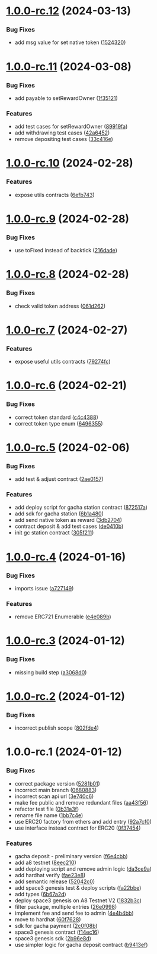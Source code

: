 # [1.0.0-rc.12](https://github.com/ancient8-gg/space3-web3/compare/v1.0.0-rc.11...v1.0.0-rc.12) (2024-03-13)


### Bug Fixes

* add msg value for set native token ([1524320](https://github.com/ancient8-gg/space3-web3/commit/152432020db066914adf0aa1ad34c82f77242dd1))

# [1.0.0-rc.11](https://github.com/ancient8-gg/space3-web3/compare/v1.0.0-rc.10...v1.0.0-rc.11) (2024-03-08)


### Bug Fixes

* add payable to setRewardOwner ([1f35121](https://github.com/ancient8-gg/space3-web3/commit/1f351212e91fcdf55e7a2d01a765fb713fbcecf2))


### Features

* add test cases for setRewardOwner ([89919fa](https://github.com/ancient8-gg/space3-web3/commit/89919fa46a1cc327fdf9b0880d201edab4411913))
* add withdrawing test cases ([42a6452](https://github.com/ancient8-gg/space3-web3/commit/42a6452e8ef4416a82034c1041cfb4a815aa0cf5))
* remove depositing test cases ([33c416e](https://github.com/ancient8-gg/space3-web3/commit/33c416e312601fef89846b525236b5e49013448f))

# [1.0.0-rc.10](https://github.com/ancient8-gg/space3-web3/compare/v1.0.0-rc.9...v1.0.0-rc.10) (2024-02-28)


### Features

* expose utils contracts ([6efb743](https://github.com/ancient8-gg/space3-web3/commit/6efb743b02fb623d1e34d57fa4c4f162c89463eb))

# [1.0.0-rc.9](https://github.com/ancient8-gg/space3-web3/compare/v1.0.0-rc.8...v1.0.0-rc.9) (2024-02-28)


### Bug Fixes

* use toFixed instead of backtick ([216dade](https://github.com/ancient8-gg/space3-web3/commit/216dadeb6148382e0423cdac15d5d80fda8bb373))

# [1.0.0-rc.8](https://github.com/ancient8-gg/space3-web3/compare/v1.0.0-rc.7...v1.0.0-rc.8) (2024-02-28)


### Bug Fixes

* check valid token address ([061d262](https://github.com/ancient8-gg/space3-web3/commit/061d26280ca2f1fd34aa3baaaffc34c1b6fff677))

# [1.0.0-rc.7](https://github.com/ancient8-gg/space3-web3/compare/v1.0.0-rc.6...v1.0.0-rc.7) (2024-02-27)


### Features

* expose useful utils contracts ([79274fc](https://github.com/ancient8-gg/space3-web3/commit/79274fce8bfb12028af184df3dd06390a95003e9))

# [1.0.0-rc.6](https://github.com/ancient8-gg/space3-web3/compare/v1.0.0-rc.5...v1.0.0-rc.6) (2024-02-21)


### Bug Fixes

* correct token standard ([c4c4388](https://github.com/ancient8-gg/space3-web3/commit/c4c43884dee89fea10f2f82fa9affbf08cef5f5f))
* correct token type enum ([6496355](https://github.com/ancient8-gg/space3-web3/commit/64963553392837dc33550b90692ef8b92bd04100))

# [1.0.0-rc.5](https://github.com/ancient8-gg/space3-web3/compare/v1.0.0-rc.4...v1.0.0-rc.5) (2024-02-06)


### Bug Fixes

* add test & adjust contract ([2ae0157](https://github.com/ancient8-gg/space3-web3/commit/2ae0157a9da4e9223c0c99811c1df6408d2df5c8))


### Features

* add deploy script for gacha station contract ([872517a](https://github.com/ancient8-gg/space3-web3/commit/872517ac7ec908c2e2f8bb4c62be92966a40083a))
* add sdk for gacha station ([6b1a480](https://github.com/ancient8-gg/space3-web3/commit/6b1a48065cccaa40856adde77d9bc7c960579a26))
* add send native token as reward ([3db2704](https://github.com/ancient8-gg/space3-web3/commit/3db27049e3cfa1a786f858574aa7ac0f673363ea))
* contract deposit & add test cases ([de0410b](https://github.com/ancient8-gg/space3-web3/commit/de0410bcd00fe38b4e1c6bc73430806160fd35aa))
* init gc station contract ([305f211](https://github.com/ancient8-gg/space3-web3/commit/305f2114a239ba1fa8f8a940590637cdc2076369))

# [1.0.0-rc.4](https://github.com/ancient8-gg/space3-web3/compare/v1.0.0-rc.3...v1.0.0-rc.4) (2024-01-16)


### Bug Fixes

* imports issue ([a727149](https://github.com/ancient8-gg/space3-web3/commit/a727149fdcab5a920c94a8a14368206ef7791025))


### Features

* remove ERC721 Enumerable ([e4e089b](https://github.com/ancient8-gg/space3-web3/commit/e4e089b3eda91da17f62b9f39f4c0f293a4ec8e9))

# [1.0.0-rc.3](https://github.com/ancient8-gg/space3-web3/compare/v1.0.0-rc.2...v1.0.0-rc.3) (2024-01-12)


### Bug Fixes

* missing build step ([a3068d0](https://github.com/ancient8-gg/space3-web3/commit/a3068d0f6736f6cffdb24a40d8ccae69ceb225f9))

# [1.0.0-rc.2](https://github.com/ancient8-gg/space3-web3/compare/v1.0.0-rc.1...v1.0.0-rc.2) (2024-01-12)


### Bug Fixes

* incorrect publish scope ([802fde4](https://github.com/ancient8-gg/space3-web3/commit/802fde4c2e8a7220084f57c2eeb9ed32b8ef7f82))

# 1.0.0-rc.1 (2024-01-12)


### Bug Fixes

* correct package version ([5281b01](https://github.com/ancient8-gg/space3-web3/commit/5281b01ee8b5f8e52430fd6ec582ea47026459f1))
* incorrect main branch ([0680883](https://github.com/ancient8-gg/space3-web3/commit/0680883d621c44dce68e4313164084885270461b))
* incorrect scan api url ([3e740c6](https://github.com/ancient8-gg/space3-web3/commit/3e740c60fe9c608d583553bc6c339911381a22d4))
* make fee public and remove redundant files ([aa43f56](https://github.com/ancient8-gg/space3-web3/commit/aa43f5646e090ad8298a6f243eb5ecb135a5a4ff))
* refactor test file ([0b31a3f](https://github.com/ancient8-gg/space3-web3/commit/0b31a3fbc9f860250cc131d1aee1ca772c609a9f))
* rename file name ([1bb7c4e](https://github.com/ancient8-gg/space3-web3/commit/1bb7c4e068342e6b4af0b8a0f226a3f90b5cf534))
* use ERC20 factory from ethers and add entry ([92a7cf0](https://github.com/ancient8-gg/space3-web3/commit/92a7cf036706b427d830b3e9eb3461482ab0b3fc))
* use interface instead contract for ERC20 ([0f37454](https://github.com/ancient8-gg/space3-web3/commit/0f3745455ebe76ab256a998a47905084b3743a45))


### Features

*  gacha deposit  - preliminary version ([f6e4cbb](https://github.com/ancient8-gg/space3-web3/commit/f6e4cbb208013402be6037af46744deceb3aaf8f))
* add a8 testnet ([8eec210](https://github.com/ancient8-gg/space3-web3/commit/8eec2102f515c8814f1efb27034afed64931e001))
* add deploying script and remove admin logic ([da3ce9a](https://github.com/ancient8-gg/space3-web3/commit/da3ce9aaeca377d308d3ae132cbb19e4455d688f))
* add hardhat verify ([fae23e8](https://github.com/ancient8-gg/space3-web3/commit/fae23e8bf4eb5a282b3529e80cc7474c2162fecf))
* add semantic release ([52042c0](https://github.com/ancient8-gg/space3-web3/commit/52042c0e36e1ac98430b07f7531e8156738724f4))
* add space3 genesis test & deploy scripts ([fa22bbe](https://github.com/ancient8-gg/space3-web3/commit/fa22bbea086aa7335a4bbace620c368041cba98c))
* add types ([6b67a2d](https://github.com/ancient8-gg/space3-web3/commit/6b67a2d3692bd6c31646f839e713b03d8b00dfcc))
* deploy space3 genesis on A8 Testnet V2 ([1832b3c](https://github.com/ancient8-gg/space3-web3/commit/1832b3c345d8ce1637340281893168efdaee2c64))
* filter package, multiple entries ([26e0998](https://github.com/ancient8-gg/space3-web3/commit/26e0998e39e6fb8aa38575b4852cec3fe50565bf))
* implement fee and send fee to admin ([4e4b4bb](https://github.com/ancient8-gg/space3-web3/commit/4e4b4bb0852b244619555060f4470c4788324d23))
* move to hardhat ([60f7628](https://github.com/ancient8-gg/space3-web3/commit/60f7628ed0906f47b67ea78361f177db5365feb7))
* sdk for gacha payment ([2c0f08b](https://github.com/ancient8-gg/space3-web3/commit/2c0f08b20e792ae4742d0b03e41a5d6599036eb8))
* space3 genesis contract ([f14ec16](https://github.com/ancient8-gg/space3-web3/commit/f14ec1680b01a67957b07c26296e01d2c6bdd026))
* space3 genesis sdk ([2b96e8d](https://github.com/ancient8-gg/space3-web3/commit/2b96e8daacadedbac4fc6a7c731a112209c60348))
* use simpler logic for gacha deposit contract ([b9413ef](https://github.com/ancient8-gg/space3-web3/commit/b9413ef75bdbb36687a3331c64facaea22f50920))
